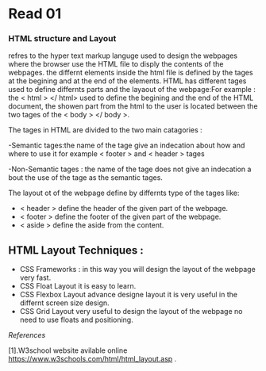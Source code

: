 # Read 01

### HTML structure and Layout 

refres to the hyper text markup languge used to design the webpages where the browser use the HTML file to disply the contents of the webpages.
the differnt elements inside the html file is defined by the tages at the begining and at the end of the elements. HTML has different tages used 
to define differnts parts and the layaout of the webpage:For example : the < html > </ html> used to define the begining and the end of the HTML document,
the showen part from the html to the user is located between the two tages of the < body > </ body >.
 
 The tages in HTML  are divided to the two main catagories :
 
 -Semantic tages:the name of the tage give an indecation about how and where to use it for example < footer > and < header > tages
 
 -Non-Semantic tages : the name of the tage does not give an indecation a bout the use of the tage as the semantic tages.
  
  The layout ot  of the webpage define by differnts type of the tages like:
  
  - < header > define the header of the given part of the webpage.
  - < footer > define the footer of the given part of the webpage.
  - < aside > define the aside from the content.
  
 ## HTML Layout Techniques :
  - CSS Frameworks : in this way you will design the layout of the webpage very fast.
  - CSS Float Layout it is easy to learn.
  - CSS Flexbox Layout advance designe layout it is very useful in the differnt screen size design.
  - CSS Grid Layout very useful to design the layout of the webpage no need to use floats and positioning.
  
 
  
 
 *References*
 
 [1].W3school website avilable online https://www.w3schools.com/html/html_layout.asp .
